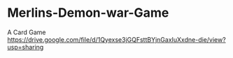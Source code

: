 # Merlins-Demon-war-Game
A Card Game
https://drive.google.com/file/d/1Qyexse3jGQFsttBYjnGaxIuXxdne-die/view?usp=sharing
